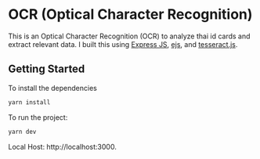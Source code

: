 # OCR (Optical Character Recognition)
This is an Optical Character Recognition (OCR) to analyze thai id cards and extract relevant data. I built this using [Express JS](https://expressjs.com/), [ejs](https://ejs.co/), and [tesseract.js](https://github.com/naptha/tesseract.js).

## Getting Started
To install the dependencies

```bash
yarn install
```

To run the project:

```bash
yarn dev
```

Local Host: http://localhost:3000.

